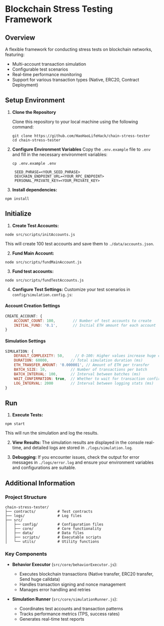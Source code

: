 # Blockchain Stress Testing Framework

## Overview
A flexible framework for conducting stress tests on blockchain networks, featuring:
- Multi-account transaction simulation
- Configurable test scenarios
- Real-time performance monitoring
- Support for various transaction types (Native, ERC20, Contract Deployment)

## Setup Environment
1. **Clone the Repository**

   Clone this repository to your local machine using the following command:

   ```Shell
   git clone https://github.com/HaoHaoLifeHack/chain-stress-tester
   cd chain-stress-tester
   ```

2. **Configure Environment Variables**
   Copy the `.env.example` file to `.env` and fill in the necessary environment variables:

   ```Shell
   cp .env.example .env
   ```
   ```
    SEED_PHRASE=<YOUR_SEED_PHRASE>
    DEVCHAIN_ENDPOINT_URL=<YOUR_RPC_ENDPOINT>
    PERSONAL_PRIVATE_KEY=<YOUR_PRIVATE_KEY>
   ```

3. **Install dependencies:**
```Shell
npm install
```

## Initialize
1. **Create Test Accounts:**
```Shell
node src/scripts/initAccounts.js
```
This will create 100 test accounts and save them to `./data/accounts.json`.

2. **Fund Main Account:**
```Shell
node src/scripts/fundMainAccount.js
```

3. **Fund test accounts:**
```Shell
node src/scripts/fundTestAccounts.js
```

4. **Configure Test Settings:**
Customize your test scenarios in `config/simulation.config.js`:

#### Account Creation Settings
```javascript
CREATE_ACCOUNT: {
    ACCOUNT_COUNT: 100,        // Number of test accounts to create
    INITIAL_FUND: '0.1',       // Initial ETH amount for each account
}
```

#### Simulation Settings
```javascript
SIMULATION: {
    DEFAULT_COMPLEXITY: 50,     // 0-100: Higher values increase huge calldata probability
    DURATION: 60000,          // Total simulation duration (ms)
    ETH_TRANSFER_AMOUNT: '0.000001', // Amount of ETH per transfer
    BATCH_SIZE: 10,           // Number of transactions per batch
    BATCH_INTERVAL: 100,      // Interval between batches (ms)
    WAIT_CONFIRMATION: true,  // Whether to wait for transaction confirmation
    LOG_INTERVAL: 2000        // Interval between logging stats (ms)
}
```
## Run
1. **Execute Tests:**

```Shell
npm start
```
This will run the simulation and log the results.

2. **View Results:**
The simulation results are displayed in the console real-time, and detailed logs are stored in `./logs/simulation.log`.

3. **Debugging:**
If you encounter issues, check the output for error messages in `./logs/error.log` and ensure your environment variables and configurations are suitable.

## Additional Information

### Project Structure
```
chain-stress-tester/
├── contracts/          # Test contracts
├── logs/               # Log files
├── src/
│   ├── config/         # Configuration files
│   ├── core/           # Core functionality
│   ├── data/           # Data files
│   ├── scripts/        # Executable scripts
│   └── utils/          # Utility functions
```

### Key Components
- **Behavior Executor** (`src/core/behaviorExecutor.js`): 
  - Executes blockchain transactions (Native transfer, ERC20 transfer, Send huge calldata)
  - Handles transaction signing and nonce management
  - Manages error handling and retries

- **Simulation Runner** (`src/core/simulationRunner.js`):
  - Coordinates test accounts and transaction patterns
  - Tracks performance metrics (TPS, success rates)
  - Generates real-time test reports
